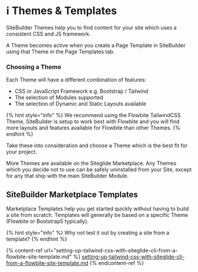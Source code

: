 # ℹ️ Themes & Templates

SiteBuilder Themes help you to find content for your site which uses a consistent CSS and JS framework.

A Theme becomes active when you create a Page Template in SiteBuilder using that Theme in the Page Templates tab.

### Choosing a Theme <a href="#choosing-a-theme" id="choosing-a-theme"></a>

Each Theme will have a different combination of features:

* CSS or JavaScript Framework e.g. Bootstrap / Tailwind
* The selection of Modules supported
* The selection of Dynamic and Static Layouts available

{% hint style="info" %}
We recommend using the Flowbite TailwindCSS Theme, SiteBuilder is setup to work best with Flowbite and you will find more layouts and features available for Flowbite than other Themes.
{% endhint %}

Take these into consideration and choose a Theme which is the best fit for your project.

More Themes are available on the Siteglide Marketplace. Any Themes which you decide not to use can be safely uninstalled from your Site, except for any that ship with the main SiteBuilder Module.

## SiteBuilder Marketplace Templates

Marketplace Templates help you get started quickly without having to build a site from scratch. Templates will generally be based on a specific Theme (Flowbite or Bootstrap5 typically).

{% hint style="info" %}
Why not test it out by creating a site from a template?
{% endhint %}

{% content-ref url="setting-up-tailwind-css-with-siteglide-cli-from-a-flowbite-site-template.md" %}
[setting-up-tailwind-css-with-siteglide-cli-from-a-flowbite-site-template.md](setting-up-tailwind-css-with-siteglide-cli-from-a-flowbite-site-template.md)
{% endcontent-ref %}
